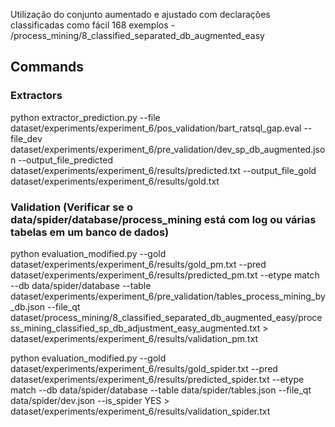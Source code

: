 Utilização do conjunto aumentado e ajustado com declarações classificadas como fácil 168 exemplos
    - /process_mining/8_classified_separated_db_augmented_easy

## Commands
### Extractors
python extractor_prediction.py --file dataset/experiments/experiment_6/pos_validation/bart_ratsql_gap.eval --file_dev dataset/experiments/experiment_6/pre_validation/dev_sp_db_augmented.json --output_file_predicted dataset/experiments/experiment_6/results/predicted.txt --output_file_gold dataset/experiments/experiment_6/results/gold.txt

### Validation (Verificar se o data/spider/database/process_mining está com log ou várias tabelas em um banco de dados)
python evaluation_modified.py --gold dataset/experiments/experiment_6/results/gold_pm.txt --pred dataset/experiments/experiment_6/results/predicted_pm.txt --etype match --db data/spider/database --table dataset/experiments/experiment_6/pre_validation/tables_process_mining_by_db.json --file_qt dataset/process_mining/8_classified_separated_db_augmented_easy/process_mining_classified_sp_db_adjustment_easy_augmented.txt > dataset/experiments/experiment_6/results/validation_pm.txt

python evaluation_modified.py --gold dataset/experiments/experiment_6/results/gold_spider.txt --pred dataset/experiments/experiment_6/results/predicted_spider.txt --etype match --db data/spider/database --table data/spider/tables.json --file_qt data/spider/dev.json  --is_spider YES > dataset/experiments/experiment_6/results/validation_spider.txt
